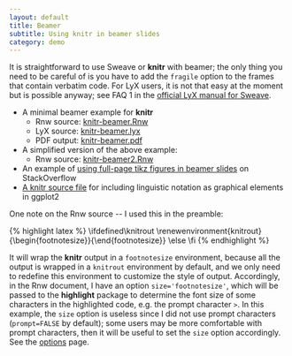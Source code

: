 ```yaml
---
layout: default
title: Beamer
subtitle: Using knitr in beamer slides
category: demo
---
```


It is straightforward to use Sweave or **knitr** with beamer; the only thing you need to be careful of is you have to add the `fragile` option to the frames that contain verbatim code. For LyX users, it is not that easy at the moment but is possible anyway; see FAQ 1 in the [official LyX manual for Sweave](https://github.com/downloads/yihui/lyx/sweave.pdf).

- A minimal beamer example for **knitr**
  - Rnw source: [knitr-beamer.Rnw](https://github.com/yihui/knitr/blob/master/inst/examples/knitr-beamer.Rnw)
  - LyX source: [knitr-beamer.lyx](https://github.com/yihui/knitr/blob/master/inst/examples/knitr-beamer.lyx)
  - PDF output: [knitr-beamer.pdf](https://github.com/downloads/yihui/knitr/knitr-beamer.pdf)
- A simplified version of the above example:
  - Rnw source: [knitr-beamer2.Rnw](https://gist.github.com/1803930)
- An example of [using full-page tikz figures in beamer slides](http://tex.stackexchange.com/a/46840/9128) on StackOverflow
- [A knitr source file](https://gist.github.com/2387823) for including linguistic notation as graphical elements in ggplot2

One note on the Rnw source -- I used this in the preamble:

{% highlight latex %}
\ifdefined\knitrout
  \renewenvironment{knitrout}{\begin{footnotesize}}{\end{footnotesize}}
\else
\fi
{% endhighlight %}

It will wrap the **knitr** output in a `footnotesize` environment, because all the output is wrapped in a `knitrout` environment by default, and we only need to redefine this environment to customize the style of output. Accordingly, in the Rnw document, I have an option `size='footnotesize'`, which will be passed to the **highlight** package to determine the font size of some characters in the highlighted code, e.g. the prompt character `>`. In this example, the `size` option is useless since I did not use prompt characters (`prompt=FALSE` by default); some users may be more comfortable with prompt characters, then it will be useful to set the `size` option accordingly. See the [options](/knitr/options) page.
